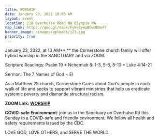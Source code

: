 ```yaml
---
title: WORSHIP
date: January 23, 2022 10:00 AM
layout: event
location: 218 Overhulse Road NW Olympia WA
map_link: https://goo.gl/maps/FykeCyepBDwUDmeF7
banner_image: /images/uploads/j23.jpg
priority: true
---
```

January 23, 2022, at 10 AM**,** the Cornerstone church family will offer hybrid worship in the SANCTUARY and via ZOOM.  

Scripture Readings: Psalm 19 \* Nehemiah 8: 1-3, 5-6, 8-10 \* Luke 4:14-21

Sermon: The 7 Names of God ~ El

As a Matthew 25 church, Cornerstone Cares about God's people in each walk of life and seeks to support vibrant ministries that help us eradicate systemic poverty and dismantle structural racism.

**ZOOM Link: [WORSHIP](https://us02web.zoom.us/j/89012302302?pwd=dXVWVGU2Sm9VcHJYN2loNzlBM01kQT09)**

**COVID-safe Environment**: join us in the Sanctuary on Overhulse Rd this Sunday in a COVID-safe and friendly environment. We follow all health and safety requirements issued by the CDC.

LOVE GOD, LOVE OTHERS, and SERVE THE WORLD.